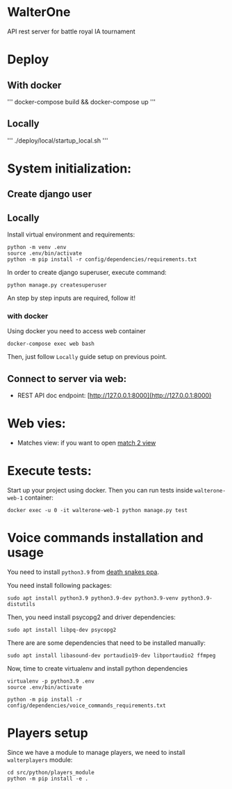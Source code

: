 # WalterOne
API rest server for battle royal IA tournament


# Deploy

## With docker
'''
docker-compose build && docker-compose up
'''

## Locally
'''
./deploy/local/startup_local.sh
'''

# System initialization:
## Create django user

## Locally

Install virtual environment and requirements:
```commandline
python -m venv .env
source .env/bin/activate
python -m pip install -r config/dependencies/requirements.txt
```

In order to create django superuser, execute command:
```commandline
python manage.py createsuperuser
```
An step by step inputs are required, follow it!

### with docker
Using docker you need to access web container
```commandline
docker-compose exec web bash
```
Then, just follow `Locally` guide setup on previous point.

## Connect to server via web:

* REST API doc endpoint: [http://127.0.0.1:8000](http://127.0.0.1:8000)

# Web vies:

* Matches view: if you want to open [match 2 view](http://127.0.0.1:8000/web/2/zones/)

# Execute tests:
Start up your project using docker. Then you can run tests inside `walterone-web-1` container: 
```commandline
docker exec -u 0 -it walterone-web-1 python manage.py test
```

# Voice commands installation and usage

You need to install `python3.9` from [death snakes ppa](https://askubuntu.com/questions/1413421/how-to-install-older-version-of-python-in-ubuntu-22-04). 

You need install following packages:
```commandline
sudo apt install python3.9 python3.9-dev python3.9-venv python3.9-distutils
```

Then, you need install psycopg2 and driver dependencies:
```commandline
sudo apt install libpq-dev psycopg2
```

There are are some dependencies that need to be installed manually:
```commandline
sudo apt install libasound-dev portaudio19-dev libportaudio2 ffmpeg
```

Now, time to create virtualenv and install python dependencies
```commandline
virtualenv -p python3.9 .env
source .env/bin/activate

python -m pip install -r config/dependencies/voice_commands_requirements.txt
```


# Players setup

Since we have a module to manage players, we need to install `walterplayers` module:
```commandline
cd src/python/players_module
python -m pip install -e .
```
